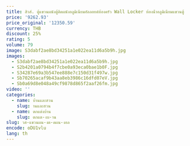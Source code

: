 ```yaml
---
title: สิวส์. ตู้แขวนผนังตู้ติดผนังอลูมิเนียมอัลลอยด์ห้องครัว Wall Locker ห้องน้ําอลูมิเนียมแขวนตู้
price: '9262.93'
price_original: '12350.59'
currency: THB
discount: 25%
rating: 5
volume: 79
image: S3dabf2ae8bd34251a1e022ea11d6a5b9h.jpg
images:
  - S3dabf2ae8bd34251a1e022ea11d6a5b9h.jpg
  - S2b4201a0794b4f7cbe0a93eca0bae1b0F.jpg
  - S34287e69a3b547ee888e7c150d31f497w.jpg
  - Sb70265acaf9b43aa8eb3986c16dfd07eV.jpg
  - Sb0a69d8e048a49cf9878d865f2aaf26fm.jpg
video: ''
categories:
  - name: บ้านและสวน
    slug: านและสวน
  - name: ตกแต่งบ้าน
    slug: ตกแต-งบ-าน
slug: วส-แขวนผน-งต-ดผน-งอล
encode: oDU1vlu
lang: th
---
```

  